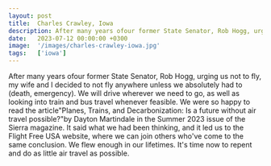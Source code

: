 ```yaml
---
layout: post
title:  Charles Crawley, Iowa
description: After many years ofour former State Senator, Rob Hogg, urging us not to fly, my wife and I decided to not fly anywhere unless we absolutely had to (de...
date:   2023-07-12 00:00:00 +0300
image:  '/images/charles-crawley-iowa.jpg'
tags:   ['iowa']
---
```

After many years ofour former State Senator, Rob Hogg, urging us not to fly, my wife and I decided to not fly anywhere unless we absolutely had to (death, emergency). We will drive wherever we need to go, as well as looking into train and bus travel whenever feasible. We were so happy to read the article"Planes, Trains, and Decarbonization: Is a future without air travel possible?"by Dayton Martindale in the Summer 2023 issue of the Sierra magazine. It said what we had been thinking, and it led us to the Flight Free USA website, where we can join others who've come to the same conclusion. We flew enough in our lifetimes. It's time now to repent and do as little air travel as possible.

